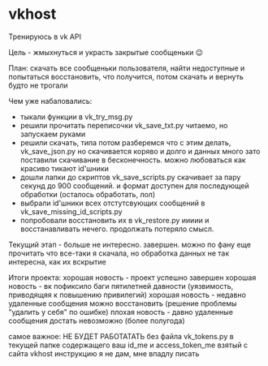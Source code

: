 # vkhost
Тренируюсь в vk API 

Цель - жмыхнуться и украсть закрытые сообщеньки 😉

План: скачать все сообщеньки пользователя, найти недоступные и попытаться восстановить, что получится, потом скачать и вернуть будто не трогали

Чем уже набаловались:
*   тыкали функции в vk_try_msg.py
*   решили прочитать переписочки vk_save_txt.py читаемо, но запускаем руками
*   решили скачать, типа потом разберемся что с этим делать, vk_save_json.py но скачивается коряво и долго и данных много 
    зато поставили скачивание в бесконечность. можно любоваться как красиво тикают id'шники
*   дошли лапки до скриптов vk_save_scripts.py скачивает за пару секунд до 900 сообщений. и формат доступен для последующей обработки (осталось обработать, лол)
*   выбрали id'шники всех отстутсвующих сообщений в vk_save_missing_id_scripts.py
*   попробовали восстановить их в vk_restore.py иииии
и восстанавливать нечего.
продолжать потеряло смысл.

Текущий этап - больше не интересно. завершен.
можно по фану еще прочитать что все-таки я скачала, но обработка данных не так интересна, как их вскрытие

Итоги проекта:
хорошая новость - проект успешно завершен
хорошая новость - вк пофиксило баги пятилетней давности (уязвимость, приводящяя к повышению привилегий)
хорошая новость - недавно удаленные сообщения можно восстановить (решение проблемы "удалить у себя" по ошибке)
плохая новость - давно удаленные сообщения достать невозможно (более полугода)


самое важное:
НЕ БУДЕТ РАБОТАТАТЬ без файла vk_tokens.py в текущей папке содержащего ваш id_me и access_token_me взятый с сайта vkhost
инструкцию я не дам, мне впадлу писать